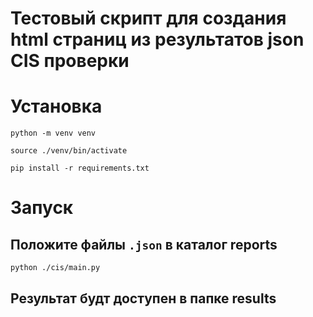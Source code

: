 # Тестовый скрипт для создания html страниц из результатов json CIS проверки

# Установка

```
python -m venv venv

source ./venv/bin/activate

pip install -r requirements.txt
```

# Запуск

## Положите файлы ``.json`` в каталог reports

```
python ./cis/main.py
```

## Результат будт доступен в папке results
